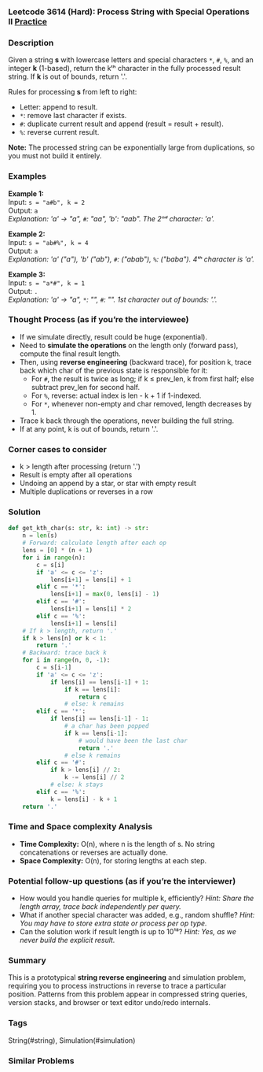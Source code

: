 ### Leetcode 3614 (Hard): Process String with Special Operations II [Practice](https://leetcode.com/problems/process-string-with-special-operations-ii)

### Description  
Given a string **s** with lowercase letters and special characters `*`, `#`, `%`, and an integer **k** (1-based), return the kᵗʰ character in the fully processed result string. If **k** is out of bounds, return '.'.

Rules for processing **s** from left to right:
- Letter: append to result.
- `*`: remove last character if exists.
- `#`: duplicate current result and append (result = result + result).
- `%`: reverse current result.

**Note:** The processed string can be exponentially large from duplications, so you must not build it entirely. 

### Examples  

**Example 1:**  
Input: `s = "a#b", k = 2`  
Output: `a`  
*Explanation: 'a' → "a", `#`: "aa", 'b': "aab". The 2ⁿᵈ character: 'a'.*

**Example 2:**  
Input: `s = "ab#%", k = 4`  
Output: `a`  
*Explanation: 'a' ("a"), 'b' ("ab"), `#`: ("abab"), `%`: ("baba"). 4ᵗʰ character is 'a'.*

**Example 3:**  
Input: `s = "a*#", k = 1`  
Output: `.`  
*Explanation: 'a' → "a", `*`: "", `#`: "". 1st character out of bounds: '.'.*


### Thought Process (as if you’re the interviewee)  
- If we simulate directly, result could be huge (exponential).
- Need to **simulate the operations** on the length only (forward pass), compute the final result length.
- Then, using **reverse engineering** (backward trace), for position k, trace back which char of the previous state is responsible for it:
    - For `#`, the result is twice as long; if k ≤ prev_len, k from first half; else subtract prev_len for second half.
    - For `%`, reverse: actual index is len - k + 1 if 1-indexed.
    - For `*`, whenever non-empty and char removed, length decreases by 1.
- Trace k back through the operations, never building the full string.
- If at any point, k is out of bounds, return '.'.

### Corner cases to consider  
- k > length after processing (return '.')
- Result is empty after all operations
- Undoing an append by a star, or star with empty result
- Multiple duplications or reverses in a row


### Solution

```python
def get_kth_char(s: str, k: int) -> str:
    n = len(s)
    # Forward: calculate length after each op
    lens = [0] * (n + 1)
    for i in range(n):
        c = s[i]
        if 'a' <= c <= 'z':
            lens[i+1] = lens[i] + 1
        elif c == '*':
            lens[i+1] = max(0, lens[i] - 1)
        elif c == '#':
            lens[i+1] = lens[i] * 2
        elif c == '%':
            lens[i+1] = lens[i]
    # If k > length, return '.'
    if k > lens[n] or k < 1:
        return '.'
    # Backward: trace back k
    for i in range(n, 0, -1):
        c = s[i-1]
        if 'a' <= c <= 'z':
            if lens[i] == lens[i-1] + 1:
                if k == lens[i]:
                    return c
                # else: k remains
        elif c == '*':
            if lens[i] == lens[i-1] - 1:
                # a char has been popped
                if k == lens[i-1]:
                    # would have been the last char
                    return '.'
                # else k remains
        elif c == '#':
            if k > lens[i] // 2:
                k -= lens[i] // 2
            # else: k stays
        elif c == '%':
            k = lens[i] - k + 1
    return '.'
```

### Time and Space complexity Analysis  
- **Time Complexity:** O(n), where n is the length of s. No string concatenations or reverses are actually done.
- **Space Complexity:** O(n), for storing lengths at each step.


### Potential follow-up questions (as if you’re the interviewer)  
- How would you handle queries for multiple k, efficiently?
  *Hint: Share the length array, trace back independently per query.*
- What if another special character was added, e.g., random shuffle?
  *Hint: You may have to store extra state or process per op type.*
- Can the solution work if result length is up to 10¹⁸?
  *Hint: Yes, as we never build the explicit result.*

### Summary
This is a prototypical **string reverse engineering** and simulation problem, requiring you to process instructions in reverse to trace a particular position. Patterns from this problem appear in compressed string queries, version stacks, and browser or text editor undo/redo internals.

### Tags
String(#string), Simulation(#simulation)

### Similar Problems
